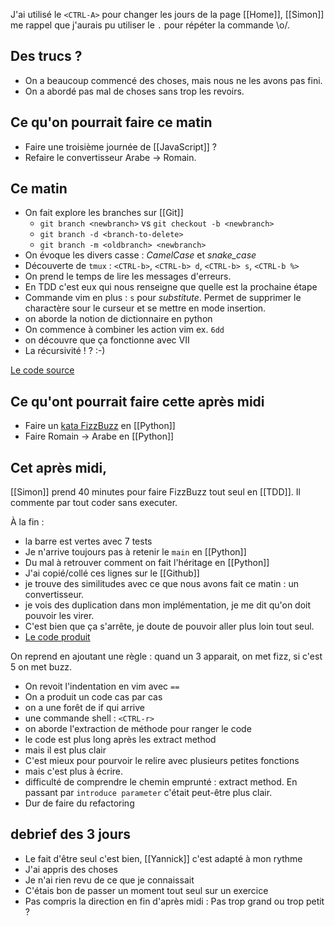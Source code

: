 
J'ai utilisé le `<CTRL-A>` pour changer les jours de la page [[Home]], [[Simon]] me
rappel que j'aurais pu utiliser le `.` pour répéter la commande \o/.

## Des trucs ?

* On a beaucoup commencé des choses, mais nous ne les avons pas fini.
* On a abordé pas mal de choses sans trop les revoirs.


## Ce qu'on pourrait faire ce matin

* Faire une troisième journée de [[JavaScript]] ?
* Refaire le convertisseur Arabe -> Romain.

## Ce matin

* On fait explore les branches sur [[Git]]
  * `git branch <newbranch>` vs `git checkout -b <newbranch>`
  * `git branch -d <branch-to-delete>`
  * `git branch -m <oldbranch> <newbranch>`
* On évoque les divers casse : *CamelCase* et *snake_case*
* Découverte de `tmux` : `<CTRL-b>`, `<CTRL-b> d`, `<CTRL-b> s`, `<CTRL-b %>` 
* On prend le temps de lire les messages d'erreurs.
* En TDD c'est eux qui nous renseigne que quelle est la prochaine étape
* Commande vim en plus : `s` pour _substitute_. Permet de supprimer le
  charactère sour le curseur et se mettre en mode insertion.
* on aborde la notion de dictionnaire en python
* On commence à combiner les action vim ex. `6dd`
* on découvre que ça fonctionne avec VII
* La récursivité ! ? :-)

[Le code source](https://github.com/ut7/rookie-club/commit/715d05cc0e5de9d25b79e518124c725a11d48517)


## Ce qu'ont pourrait faire cette après midi

* Faire un [kata FizzBuzz](http://codingdojo.org/kata/FizzBuzz/) en [[Python]]
* Faire Romain -> Arabe en [[Python]]

## Cet après midi,

[[Simon]] prend 40 minutes pour faire FizzBuzz tout seul en [[TDD]]. Il commente par
tout coder sans executer.

À la fin : 

* la barre est vertes avec 7 tests
* Je n'arrive toujours pas à retenir le `main` en [[Python]]
* Du mal à retrouver comment on fait l'héritage en [[Python]]
* J'ai copié/collé ces lignes sur le [[Github]]
* je trouve des similitudes avec ce que nous avons fait ce matin : un
  convertisseur.
* je vois des duplication dans mon implémentation, je me dit qu'on doit pouvoir
  les virer.
* C'est bien que ça s'arrête, je doute de pouvoir aller plus loin tout seul.
* [Le code produit](https://github.com/ut7/rookie-club/commit/7d187d757fd0f4e09a93ddad9626141407fdc233)


On reprend en ajoutant une règle : quand un 3 apparait, on met fizz, si c'est 5 on met buzz.

* On revoit l'indentation en vim avec `==`
* On a produit un code cas par cas
* on a une forêt de if qui arrive
* une commande shell : `<CTRL-r>`
* on aborde l'extraction de méthode pour ranger le code
* le code est plus long après les extract method
* mais il est plus clair
* C'est mieux pour pourvoir le relire avec plusieurs petites fonctions
* mais c'est plus à écrire.
* difficulté de comprendre le chemin emprunté : extract method. En passant par
  `introduce parameter` c'était peut-être plus clair.
* Dur de faire du refactoring


## debrief des 3 jours

* Le fait d'être seul c'est bien, [[Yannick]] c'est adapté à mon rythme
* J'ai appris des choses
* Je n'ai rien revu de ce que je connaissait
* C'étais bon de passer un moment tout seul sur un exercice
* Pas compris la direction en fin d'après midi : Pas trop grand ou trop petit ?

